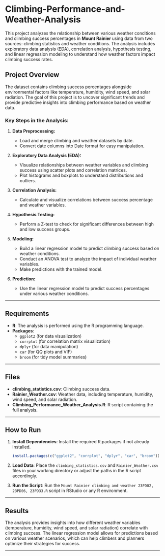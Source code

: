 # Climbing-Performance-and-Weather-Analysis

This project analyzes the relationship between various weather conditions and climbing success percentages in **Mount Rainier** using data from two sources: climbing statistics and weather conditions. The analysis includes exploratory data analysis (EDA), correlation analysis, hypothesis testing, and linear regression modeling to understand how weather factors impact climbing success rates.

## Project Overview

The dataset contains climbing success percentages alongside environmental factors like temperature, humidity, wind speed, and solar radiation. The goal of this project is to uncover significant trends and provide predictive insights into climbing performance based on weather data.

### Key Steps in the Analysis:

1. **Data Preprocessing:**
   - Load and merge climbing and weather datasets by date.
   - Convert date columns into Date format for easy manipulation.

2. **Exploratory Data Analysis (EDA):**
   - Visualize relationships between weather variables and climbing success using scatter plots and correlation matrices.
   - Plot histograms and boxplots to understand distributions and outliers.

3. **Correlation Analysis:**
   - Calculate and visualize correlations between success percentage and weather variables.

4. **Hypothesis Testing:**
   - Perform a Z-test to check for significant differences between high and low success groups.

5. **Modeling:**
   - Build a linear regression model to predict climbing success based on weather conditions.
   - Conduct an ANOVA test to analyze the impact of individual weather variables.
   - Make predictions with the trained model.

6. **Prediction:**
   - Use the linear regression model to predict success percentages under various weather conditions.

---

## Requirements

- **R**: The analysis is performed using the R programming language.
- **Packages**: 
  - `ggplot2` (for data visualization)
  - `corrplot` (for correlation matrix visualization)
  - `dplyr` (for data manipulation)
  - `car` (for QQ plots and VIF)
  - `broom` (for tidy model summaries)

---

## Files

- **climbing_statistics.csv**: Climbing success data.
- **Rainier_Weather.csv**: Weather data, including temperature, humidity, wind speed, and solar radiation.
- **Climbing_Performance_Weather_Analysis.R**: R script containing the full analysis.

---

## How to Run

1. **Install Dependencies**: Install the required R packages if not already installed.
    ```r
    install.packages(c("ggplot2", "corrplot", "dplyr", "car", "broom"))
    ```

2. **Load Data**: Place the `climbing_statistics.csv` and `Rainier_Weather.csv` files in your working directory or adjust the paths in the R script accordingly.

3. **Run the Script**: Run the `Mount Rainier climbing and weather 23PD02, 23PD06, 23PD33.R` script in RStudio or any R environment.

---

## Results

The analysis provides insights into how different weather variables (temperature, humidity, wind speed, and solar radiation) correlate with climbing success. The linear regression model allows for predictions based on various weather scenarios, which can help climbers and planners optimize their strategies for success.

---

